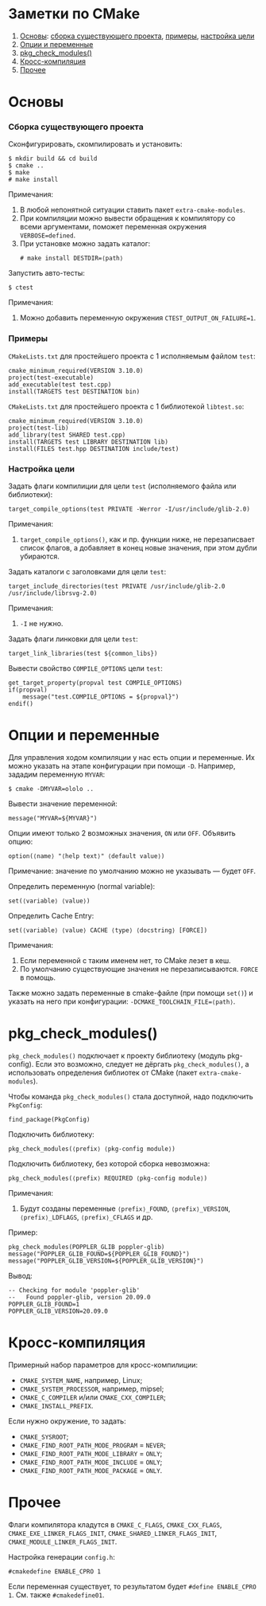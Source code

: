 Заметки по CMake
================

1. [Основы](#основы):
   [сборка существующего проекта](#сборка-существующего-проекта),
   [примеры](#примеры),
   [настройка цели](#настройка-цели)
1. [Опции и переменные](#опции-и-переменные)
1. [pkg_check_modules()](#pkg_check_modules)
1. [Кросс-компиляция](#кросс-компиляция)
1. [Прочее](#прочее)

# Основы

### Сборка существующего проекта

Сконфигурировать, скомпилировать и установить:
```
$ mkdir build && cd build
$ cmake ..
$ make
# make install
```
Примечания:
1. В любой непонятной ситуации ставить пакет `extra-cmake-modules`.
1. При компиляции можно вывести обращения к компилятору со всеми аргументами, поможет переменная окружения `VERBOSE=defined`.
1. При установке можно задать каталог:
   ```
   # make install DESTDIR=⟨path⟩
   ```

Запустить авто-тесты:
```
$ ctest
```
Примечания:
1. Можно добавить переменную окружения `CTEST_OUTPUT_ON_FAILURE=1`.

### Примеры

`CMakeLists.txt` для простейшего проекта с 1 исполняемым файлом `test`:
```
cmake_minimum_required(VERSION 3.10.0)
project(test-executable)
add_executable(test test.cpp)
install(TARGETS test DESTINATION bin)
```

`CMakeLists.txt` для простейшего проекта с 1 библиотекой `libtest.so`:
```
cmake_minimum_required(VERSION 3.10.0)
project(test-lib)
add_library(test SHARED test.cpp)
install(TARGETS test LIBRARY DESTINATION lib)
install(FILES test.hpp DESTINATION include/test)
```

### Настройка цели

Задать флаги компилиции для цели `test` (исполняемого файла или библиотеки):
```
target_compile_options(test PRIVATE -Werror -I/usr/include/glib-2.0)
```
Примечания:
1. `target_compile_options()`, как и пр. функции ниже, не перезаписвает список флагов, а добавляет в конец новые значения, при этом дубли убираются.

Задать каталоги с заголовками для цели `test`:
```
target_include_directories(test PRIVATE /usr/include/glib-2.0 /usr/include/librsvg-2.0)
```
Примечания:
1. `-I` не нужно.

Задать флаги линковки для цели `test`:
```
target_link_libraries(test ${common_libs})
```

Вывести свойство `COMPILE_OPTIONS` цели `test`:
```
get_target_property(propval test COMPILE_OPTIONS)
if(propval)
    message("test.COMPILE_OPTIONS = ${propval}")
endif()
```

# Опции и переменные

Для управления ходом компиляции у нас есть опции и переменные.
Их можно указать на этапе конфигурации при помощи `-D`.
Например, зададим переменную `MYVAR`:
```
$ cmake -DMYVAR=ololo ..
```

Вывести значение переменной:
```
message("MYVAR=${MYVAR}")
```

Опции имеют только 2 возможных значения, `ON` или `OFF`.
Объявить опцию:
```
option(⟨name⟩ "⟨help text⟩" ⟨default value⟩)
```
Примечание: значение по умолчанию можно не указывать — будет `OFF`.

Определить переменную (normal variable):
```
set(⟨variable⟩ ⟨value⟩)
```

Определить Cache Entry:
```
set(⟨variable⟩ ⟨value⟩ CACHE ⟨type⟩ ⟨docstring⟩ [FORCE])
```
Примечания:
1. Если переменной с таким именем нет, то CMake лезет в кеш.
1. По умолчанию существующие значения не перезаписываются.
   `FORCE` в помощь.

Также можно задать переменные в cmake-файле (при помощи `set()`) и указать на него при конфигурации: `-DCMAKE_TOOLCHAIN_FILE=⟨path⟩`.

# pkg_check_modules()

`pkg_check_modules()` подключает к проекту библиотеку (модуль pkg-config).
Если это возможно, следует не дёргать `pkg_check_modules()`, а использовать определения библиотек от CMake (пакет `extra-cmake-modules`).

Чтобы команда `pkg_check_modules()` стала доступной, надо подключить `PkgConfig`:
```
find_package(PkgConfig)
```

Подключить библиотеку:
```
pkg_check_modules(⟨prefix⟩ ⟨pkg-config module⟩)
```
Подключить библиотеку, без которой сборка невозможна:
```
pkg_check_modules(⟨prefix⟩ REQUIRED ⟨pkg-config module⟩)
```
Примечания:
1. Будут созданы переменные `⟨prefix⟩_FOUND`, `⟨prefix⟩_VERSION`, `⟨prefix⟩_LDFLAGS`, `⟨prefix⟩_CFLAGS` и др.

Пример:
```
pkg_check_modules(POPPLER_GLIB poppler-glib)
message("POPPLER_GLIB_FOUND=${POPPLER_GLIB_FOUND}")
message("POPPLER_GLIB_VERSION=${POPPLER_GLIB_VERSION}")
```
Вывод:
```
-- Checking for module 'poppler-glib'
--   Found poppler-glib, version 20.09.0
POPPLER_GLIB_FOUND=1
POPPLER_GLIB_VERSION=20.09.0
```

# Кросс-компиляция

Примерный набор параметров для кросс-компилиции:
- `CMAKE_SYSTEM_NAME`, например, Linux;
- `CMAKE_SYSTEM_PROCESSOR`, например, mipsel;
- `CMAKE_C_COMPILER` и/или `CMAKE_CXX_COMPILER`;
- `CMAKE_INSTALL_PREFIX`.

Если нужно окружение, то задать:
- `CMAKE_SYSROOT`;
- `CMAKE_FIND_ROOT_PATH_MODE_PROGRAM` = `NEVER`;
- `CMAKE_FIND_ROOT_PATH_MODE_LIBRARY` = `ONLY`;
- `CMAKE_FIND_ROOT_PATH_MODE_INCLUDE` = `ONLY`;
- `CMAKE_FIND_ROOT_PATH_MODE_PACKAGE` = `ONLY`.

# Прочее

Флаги компилятора кладутся в `CMAKE_C_FLAGS`, `CMAKE_CXX_FLAGS`, `CMAKE_EXE_LINKER_FLAGS_INIT`, `CMAKE_SHARED_LINKER_FLAGS_INIT`, `CMAKE_MODULE_LINKER_FLAGS_INIT`.

Настройка генерации `config.h`:
```
#cmakedefine ENABLE_CPRO 1
```
Если переменная существует, то результатом будет `#define ENABLE_CPRO 1`.
См. также `#cmakedefine01`.
